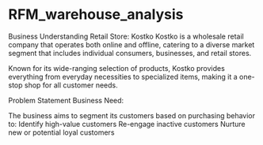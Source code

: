 # RFM_warehouse_analysis

Business Understanding
Retail Store: Kostko
Kostko is a wholesale retail company that operates both online and offline, catering to a diverse market segment that includes individual consumers, businesses, and retail stores.

Known for its wide-ranging selection of products, Kostko provides everything from everyday necessities to specialized items, making it a one-stop shop for all customer needs.

Problem Statement
Business Need:

The business aims to segment its customers based on purchasing behavior to:
Identify high-value customers
Re-engage inactive customers
Nurture new or potential loyal customers

